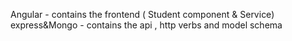 Angular - contains the  frontend ( Student component & Service)
express&Mongo - contains the api , http verbs and model schema
